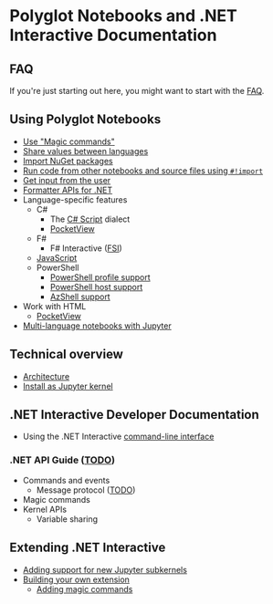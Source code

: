 # Polyglot Notebooks and .NET Interactive Documentation

## FAQ

If you're just starting out here, you might want to start with the [FAQ](./FAQ.md).

## Using Polyglot Notebooks

* [Use "Magic commands"](./magic-commands.md)
* [Share values between languages](variable-sharing.md)
* [Import NuGet packages](nuget-overview.md)
* [Run code from other notebooks and source files using `#!import`](import-magic-command.md)
* [Get input from the user](input-prompts.md)
* [Formatter APIs for .NET](formatting.md)
* Language-specific features
    * C#
        * The [C# Script](https://docs.microsoft.com/en-us/archive/msdn-magazine/2016/january/essential-net-csharp-scripting) dialect
        * [PocketView](pocketview.md)
    * F#
        * F# Interactive ([FSI](https://docs.microsoft.com/en-us/dotnet/fsharp/tutorials/fsharp-interactive/))
    * [JavaScript](javascript-overview.md)
    * PowerShell
        * [PowerShell profile support](../samples/notebooks/powershell/Docs/Profile%20Support.ipynb)
        * [PowerShell host support](../samples/notebooks/powershell/Docs/Interactive-Host-Experience.ipynb)
        * [AzShell support](../samples/notebooks/powershell/Docs/Interact-With-Azure-Cloud-Shell.ipynb)
* Work with HTML
    * [PocketView](pocketview.md)
* [Multi-language notebooks with Jupyter](polyglot-with-jupyter.md)

## Technical overview

* [Architecture](kernels-overview.md)
* [Install as Jupyter kernel](NotebookswithJupyter.md)

## .NET Interactive Developer Documentation

* Using the .NET Interactive [command-line interface](command-line-interface.md)

### .NET API Guide ([TODO](https://github.com/dotnet/interactive/issues/815))

* Commands and events
    * Message protocol ([TODO](https://github.com/dotnet/interactive/issues/813))
* Magic commands
* Kernel APIs
    * Variable sharing

## Extending .NET Interactive

* [Adding support for new Jupyter subkernels](adding-jupyter-kernels.md)
* [Building your own extension](extending-dotnet-interactive.md)
  * [Adding magic commands](extending-dotnet-interactive.md#adding-magic-commands)

